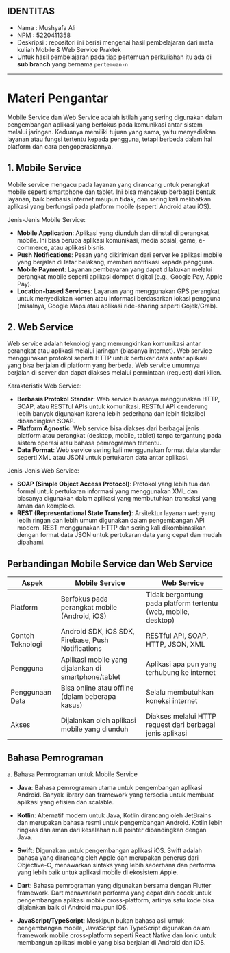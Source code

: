 ## IDENTITAS
- Nama : Mushyafa Ali
- NPM : 5220411358
- Deskripsi : repositori ini berisi mengenai hasil pembelajaran dari mata kuliah Mobile & Web Service Praktek
- Untuk hasil pembelajaran pada tiap pertemuan perkuliahan itu ada di **sub branch** yang bernama `pertemuan-n`

---

# Materi Pengantar
Mobile Service dan Web Service adalah istilah yang sering digunakan dalam pengembangan aplikasi yang berfokus pada komunikasi antar sistem melalui jaringan. Keduanya memiliki tujuan yang sama, yaitu menyediakan layanan atau fungsi tertentu kepada pengguna, tetapi berbeda dalam hal platform dan cara pengoperasiannya.

## 1. Mobile Service
Mobile service mengacu pada layanan yang dirancang untuk perangkat mobile seperti smartphone dan tablet. Ini bisa mencakup berbagai bentuk layanan, baik berbasis internet maupun tidak, dan sering kali melibatkan aplikasi yang berfungsi pada platform mobile (seperti Android atau iOS).

Jenis-Jenis Mobile Service:

- **Mobile Application**: Aplikasi yang diunduh dan diinstal di perangkat mobile. Ini bisa berupa aplikasi komunikasi, media sosial, game, e-commerce, atau aplikasi bisnis.
- **Push Notifications**: Pesan yang dikirimkan dari server ke aplikasi mobile yang berjalan di latar belakang, memberi notifikasi kepada pengguna.
- **Mobile Payment**: Layanan pembayaran yang dapat dilakukan melalui perangkat mobile seperti aplikasi dompet digital (e.g., Google Pay, Apple Pay).
- **Location-based Services**: Layanan yang menggunakan GPS perangkat untuk menyediakan konten atau informasi berdasarkan lokasi pengguna (misalnya, Google Maps atau aplikasi ride-sharing seperti Gojek/Grab).

## 2. Web Service
Web service adalah teknologi yang memungkinkan komunikasi antar perangkat atau aplikasi melalui jaringan (biasanya internet). Web service menggunakan protokol seperti HTTP untuk bertukar data antar aplikasi yang bisa berjalan di platform yang berbeda. Web service umumnya berjalan di server dan dapat diakses melalui permintaan (request) dari klien.

Karakteristik Web Service:

- **Berbasis Protokol Standar**: Web service biasanya menggunakan HTTP, SOAP, atau RESTful APIs untuk komunikasi. RESTful API cenderung lebih banyak digunakan karena lebih sederhana dan lebih fleksibel dibandingkan SOAP.
- **Platform Agnostic**: Web service bisa diakses dari berbagai jenis platform atau perangkat (desktop, mobile, tablet) tanpa tergantung pada sistem operasi atau bahasa pemrograman tertentu.
- **Data Format**: Web service sering kali menggunakan format data standar seperti XML atau JSON untuk pertukaran data antar aplikasi.

Jenis-Jenis Web Service:

- **SOAP (Simple Object Access Protocol)**: Protokol yang lebih tua dan formal untuk pertukaran informasi yang menggunakan XML dan biasanya digunakan dalam aplikasi yang membutuhkan transaksi yang aman dan kompleks.
- **REST (Representational State Transfer)**: Arsitektur layanan web yang lebih ringan dan lebih umum digunakan dalam pengembangan API modern. REST menggunakan HTTP dan sering kali dikombinasikan dengan format data JSON untuk pertukaran data yang cepat dan mudah dipahami.


## Perbandingan Mobile Service dan Web Service
| Aspek             | Mobile Service                                      | Web Service                                           |
|-------------------|-----------------------------------------------------|-------------------------------------------------------|
| Platform          | Berfokus pada perangkat mobile (Android, iOS)       | Tidak bergantung pada platform tertentu (web, mobile, desktop) |
| Contoh Teknologi  | Android SDK, iOS SDK, Firebase, Push Notifications  | RESTful API, SOAP, HTTP, JSON, XML                    |
| Pengguna          | Aplikasi mobile yang dijalankan di smartphone/tablet| Aplikasi apa pun yang terhubung ke internet           |
| Penggunaan Data   | Bisa online atau offline (dalam beberapa kasus)     | Selalu membutuhkan koneksi internet                   |
| Akses             | Dijalankan oleh aplikasi mobile yang diunduh        | Diakses melalui HTTP request dari berbagai jenis aplikasi |

## Bahasa Pemrograman

a. Bahasa Pemrograman untuk Mobile Service
  - **Java**: Bahasa pemrograman utama untuk pengembangan aplikasi Android. Banyak library dan framework yang tersedia untuk membuat aplikasi yang efisien dan scalable.

  - **Kotlin**: Alternatif modern untuk Java, Kotlin dirancang oleh JetBrains dan merupakan bahasa resmi untuk pengembangan Android. Kotlin lebih ringkas dan aman dari kesalahan null pointer dibandingkan dengan Java.

  - **Swift**: Digunakan untuk pengembangan aplikasi iOS. Swift adalah bahasa yang dirancang oleh Apple dan merupakan penerus dari Objective-C, menawarkan sintaks yang lebih sederhana dan performa yang lebih baik untuk aplikasi mobile di ekosistem Apple.

  - **Dart**: Bahasa pemrograman yang digunakan bersama dengan Flutter framework. Dart menawarkan performa yang cepat dan cocok untuk pengembangan aplikasi mobile cross-platform, artinya satu kode bisa dijalankan baik di Android maupun iOS.

  - **JavaScript/TypeScript**: Meskipun bukan bahasa asli untuk pengembangan mobile, JavaScript dan TypeScript digunakan dalam framework mobile cross-platform seperti React Native dan Ionic untuk membangun aplikasi mobile yang bisa berjalan di Android dan iOS.
